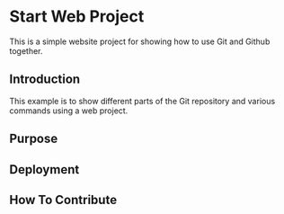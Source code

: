 # Start Web Project

This is a simple website project for showing how to use Git and Github together.


## Introduction

This example is to show different parts of the Git repository and various commands using a web project.

## Purpose

## Deployment

## How To Contribute


